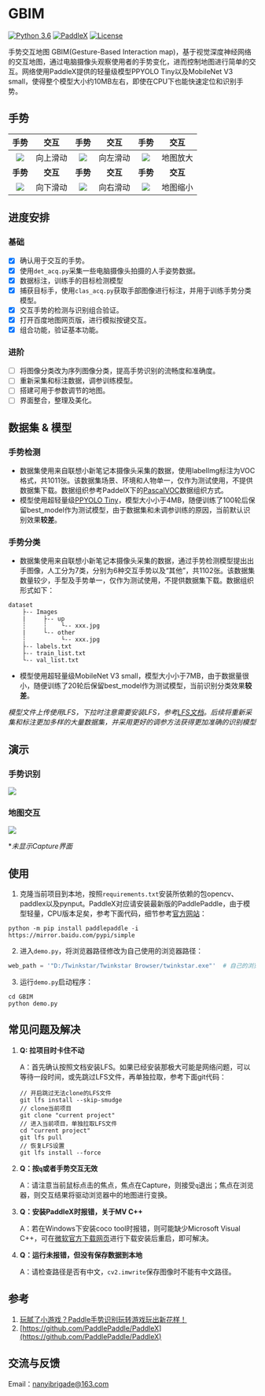 # GBIM

[![Python 3.6](https://img.shields.io/badge/Python-3.6+-red.svg)](https://www.python.org/downloads/release/python-360/) [![PaddleX](https://img.shields.io/badge/PaddleX-2.0.0rc4-red.svg)](LICENSE) [![License](https://img.shields.io/badge/License-Apache%202-red.svg)](LICENSE)

手势交互地图 GBIM(Gesture-Based Interaction map)，基于视觉深度神经网络的交互地图，通过电脑摄像头观察使用者的手势变化，进而控制地图进行简单的交互。网络使用PaddleX提供的轻量级模型PPYOLO Tiny以及MobileNet  V3 small，使得整个模型大小约10MB左右，即使在CPU下也能快速定位和识别手势。

## 手势

|                          手势                          |   交互   |                          手势                          |   交互   |                          手势                          |   交互   |
| :----------------------------------------------------: | :------: | :----------------------------------------------------: | :------: | :----------------------------------------------------: | :------: |
| ![](https://i.loli.net/2021/08/17/7oQ1LxGh4jF3tpY.jpg) | 向上滑动 | ![](https://i.loli.net/2021/08/17/VoHT1j65CblqvJO.jpg) | 向左滑动 | ![](https://i.loli.net/2021/08/17/RkrTGL59WYA4yXz.jpg) | 地图放大 |
|                        **手势**                        | **交互** |                        **手势**                        | **交互** |                        **手势**                        | **交互** |
| ![](https://i.loli.net/2021/08/17/AImBc5J1MihfTeY.jpg) | 向下滑动 | ![](https://i.loli.net/2021/08/17/pzRXCByJI7cLQx4.jpg) | 向右滑动 | ![](https://i.loli.net/2021/08/17/gLzVIXidaK62Dy7.jpg) | 地图缩小 |

## 进度安排

### 基础

- [x] 确认用于交互的手势。
- [x] 使用`det_acq.py`采集一些电脑摄像头拍摄的人手姿势数据。
- [x] 数据标注，训练手的目标检测模型
- [x] 捕获目标手，使用`clas_acq.py`获取手部图像进行标注，并用于训练手势分类模型。
- [x] 交互手势的检测与识别组合验证。
- [x] 打开百度地图网页版，进行模拟按键交互。
- [x] 组合功能，验证基本功能。

### 进阶

- [ ] 将图像分类改为序列图像分类，提高手势识别的流畅度和准确度。
- [ ] 重新采集和标注数据，调参训练模型。
- [ ] 搭建可用于参数调节的地图。
- [ ] 界面整合，整理及美化。

## 数据集 & 模型

### 手势检测

- 数据集使用来自联想小新笔记本摄像头采集的数据，使用labelImg标注为VOC格式，共1011张。该数据集场景、环境和人物单一，仅作为测试使用，不提供数据集下载。数据组织参考PaddelX下的[PascalVOC](https://github.com/PaddlePaddle/PaddleX/blob/develop/docs/data/format/detection.md)数据组织方式。
- 模型使用超轻量级[PPYOLO Tiny](https://github.com/PaddlePaddle/PaddleDetection/blob/release/2.2/configs/ppyolo/README_cn.md)，模型大小小于4MB，随便训练了100轮后保留best_model作为测试模型，由于数据集和未调参训练的原因，当前默认识别效果**较差**。

### 手势分类

- 数据集使用来自联想小新笔记本摄像头采集的数据，通过手势检测模型提出出手图像，人工分为7类，分别为6种交互手势以及“其他”，共1102张。该数据集数量较少，手型及手势单一，仅作为测试使用，不提供数据集下载。数据组织形式如下：

```
dataset
	├-- Images
	|     ├-- up
	┆     ┆    └-- xxx.jpg
	|     └-- other
	┆          └-- xxx.jpg
	├-- labels.txt
	├-- train_list.txt
	└-- val_list.txt
```

- 模型使用超轻量级MobileNet  V3 small，模型大小小于7MB，由于数据量很小，随便训练了20轮后保留best_model作为测试模型，当前识别分类效果**较差**。

*模型文件上传使用LFS，下拉时注意需要安装LFS，参考[LFS文档](https://git-lfs.github.com/)。后续将重新采集和标注更加多样的大量数据集，并采用更好的调参方法获得更加准确的识别模型*

## 演示

### 手势识别

![](https://user-images.githubusercontent.com/71769312/130256584-8ac11188-dadc-472b-994e-7e0b7ea2f88a.gif)

### 地图交互

![](https://user-images.githubusercontent.com/71769312/130341113-b542bb1c-7114-428d-a3f7-727da8c6cccf.gif)

**未显示Capture界面*

## 使用

1. 克隆当前项目到本地，按照`requirements.txt`安装所依赖的包opencv、paddlex以及pynput。PaddleX对应请安装最新版的PaddlePaddle，由于模型轻量，CPU版本足矣，参考下面代码，细节参考[官方网站](https://www.paddlepaddle.org.cn/)：

```shell
python -m pip install paddlepaddle -i https://mirror.baidu.com/pypi/simple
```

2. 进入`demo.py`，将浏览器路径修改为自己使用的浏览器路径：

```python
web_path = '"D:/Twinkstar/Twinkstar Browser/twinkstar.exe"'  # 自己的浏览器路径
```

3. 运行`demo.py`启动程序：

```shell
cd GBIM
python demo.py
```

## 常见问题及解决

1. **Q: 拉项目时卡住不动**

   A：首先确认按照文档安装LFS。如果已经安装那极大可能是网络问题，可以等待一段时间，或先跳过LFS文件，再单独拉取，参考下面git代码：

   ```shell
   // 开启跳过无法clone的LFS文件
   git lfs install --skip-smudge 
   // clone当前项目
   git clone "current project" 
   // 进入当前项目，单独拉取LFS文件
   cd "current project" 
   git lfs pull 
   // 恢复LFS设置
   git lfs install --force
   ```

2. **Q：按`q`或者手势交互无效**

   A：请注意当前鼠标点击的焦点，焦点在Capture，则接受`q`退出；焦点在浏览器，则交互结果将驱动浏览器中的地图进行变换。

3. **Q：安装PaddleX时报错，关于MV C++**

   A：若在Windows下安装coco tool时报错，则可能缺少Microsoft Visual C++，可在[微软官方下载网页](https://visualstudio.microsoft.com/zh-hans/visual-cpp-build-tools/)进行下载安装后重启，即可解决。
   
4. **Q：运行未报错，但没有保存数据到本地**

   A：请检查路径是否有中文，`cv2.imwrite`保存图像时不能有中文路径。

## 参考

1. [玩腻了小游戏？Paddle手势识别玩转游戏玩出新花样！](https://aistudio.baidu.com/aistudio/projectdetail/587082)
2. [https://github.com/PaddlePaddle/PaddleX](https://github.com/PaddlePaddle/PaddleX)

## 交流与反馈

Email：nanyibrigade@163.com
